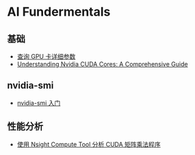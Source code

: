 # AI Fundermentals

## 基础
- [查询 GPU 卡详细参数](DeviceQuery.md)
- [Understanding Nvidia CUDA Cores: A Comprehensive Guide](cuda_cores_cn.md)

## nvidia-smi
- [nvidia-smi 入门](nvidia-smi.md)

## 性能分析
- [使用 Nsight Compute Tool 分析 CUDA 矩阵乘法程序](https://www.yuque.com/u41800946/nquqpa/eo7gykiyhg8xi2gg)